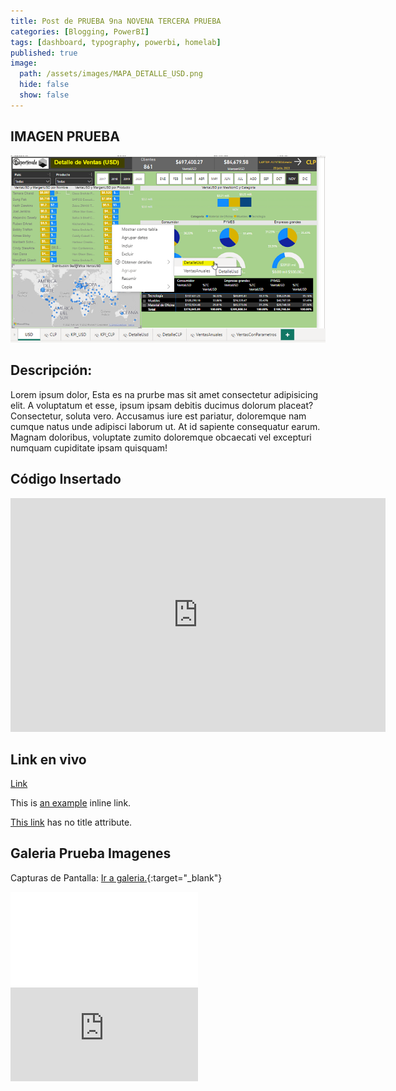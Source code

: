 ```yaml
---
title: Post de PRUEBA 9na NOVENA TERCERA PRUEBA
categories: [Blogging, PowerBI]
tags: [dashboard, typography, powerbi, homelab]
published: true
image:
  path: /assets/images/MAPA_DETALLE_USD.png
  hide: false
  show: false
---
```


## IMAGEN PRUEBA
  ![My helpful screenshot](https://raw.githubusercontent.com/MelvinColmenares/prueba/main/_PFINAL_IMAGENES/MAPA_DETALLE_USD.png)

## Descripción:
Lorem ipsum dolor, Esta es na prurbe mas sit amet consectetur adipisicing elit. A voluptatum et esse, ipsum ipsam debitis ducimus dolorum placeat? Consectetur, soluta vero. Accusamus iure est pariatur, doloremque nam cumque natus unde adipisci laborum ut. At id sapiente consequatur earum. Magnam doloribus, voluptate zumito doloremque obcaecati vel excepturi numquam cupiditate ipsam quisquam! 




## Código Insertado

<iframe title="Report Section" width="600" height="373.5" src="https://app.powerbi.com/view?r=eyJrIjoiMGNmNGIyM2ItYmEzNS00OTIwLTljNjMtMWNmZGU1NWE4YzQxIiwidCI6IjRkMDEwNTNlLTMxMGItNDg1Ni1hY2UwLWU2ZDM1ZDRjODIxMSJ9" frameborder="0" allowFullScreen="true"></iframe>



## Link en vivo

[Link](https://app.powerbi.com/view?r=eyJrIjoiMGNmNGIyM2ItYmEzNS00OTIwLTljNjMtMWNmZGU1NWE4YzQxIiwidCI6IjRkMDEwNTNlLTMxMGItNDg1Ni1hY2UwLWU2ZDM1ZDRjODIxMSJ9 "Informe en vivo")


This is [an example](https://app.powerbi.com/view?r=eyJrIjoiMGNmNGIyM2ItYmEzNS00OTIwLTljNjMtMWNmZGU1NWE4YzQxIiwidCI6IjRkMDEwNTNlLTMxMGItNDg1Ni1hY2UwLWU2ZDM1ZDRjODIxMSJ9 "Title") inline link.

[This link](https://app.powerbi.com/view?r=eyJrIjoiMGNmNGIyM2ItYmEzNS00OTIwLTljNjMtMWNmZGU1NWE4YzQxIiwidCI6IjRkMDEwNTNlLTMxMGItNDg1Ni1hY2UwLWU2ZDM1ZDRjODIxMSJ9) has no title attribute.

## Galeria Prueba Imagenes
Capturas de Pantalla: [Ir a galeria.](https://melvincolmenares.github.io/gallery/){:target="_blank"}
<!-- <div class="embed-container">
    <iframe src="https://melvincolmenares.github.io/gallery/" frameborder="0" allowfullscreen></iframe>
</div>
-->

<div class="embed-container">
    <iframe src="/gallery/" frameborder="0" allowfullscreen></iframe>
</div>

<div class="embed-container">
    <iframe src="https://melvincolmenares.github.io/nuevoinforme/" frameborder="0" scrolling = "no" allowfullscreen ></iframe>
</div>



 
 
